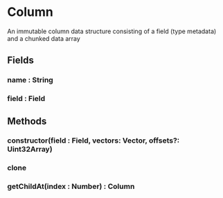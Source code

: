 # Column

An immutable column data structure consisting of a field (type metadata) and a chunked data array

## Fields

### name : String

### field : Field


## Methods

### constructor(field : Field, vectors: Vector<T>, offsets?: Uint32Array)


### clone


### getChildAt(index : Number) : Column

